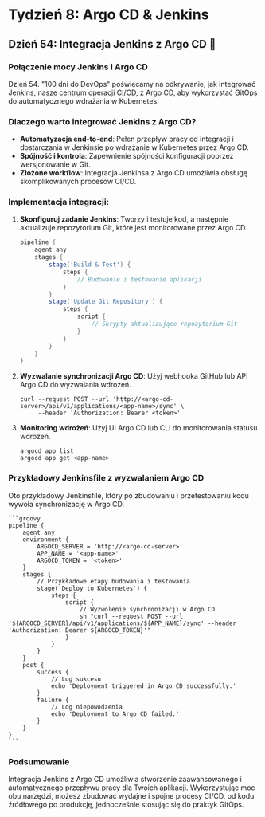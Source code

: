 # Tydzień 8: Argo CD & Jenkins

## Dzień 54: Integracja Jenkins z Argo CD 🔄

### Połączenie mocy Jenkins i Argo CD
Dzień 54. "100 dni do DevOps" poświęcamy na odkrywanie, jak integrować Jenkins, nasze centrum operacji CI/CD, z Argo CD, aby wykorzystać GitOps do automatycznego wdrażania w Kubernetes.

### Dlaczego warto integrować Jenkins z Argo CD?
- **Automatyzacja end-to-end**: Pełen przepływ pracy od integracji i dostarczania w Jenkinsie po wdrażanie w Kubernetes przez Argo CD.
- **Spójność i kontrola**: Zapewnienie spójności konfiguracji poprzez wersjonowanie w Git.
- **Złożone workflow**: Integracja Jenkinsa z Argo CD umożliwia obsługę skomplikowanych procesów CI/CD.

### Implementacja integracji:
1. **Skonfiguruj zadanie Jenkins**: Tworzy i testuje kod, a następnie aktualizuje repozytorium Git, które jest monitorowane przez Argo CD.

    ```groovy
    pipeline {
        agent any
        stages {
            stage('Build & Test') {
                steps {
                    // Budowanie i testowanie aplikacji
                }
            }
            stage('Update Git Repository') {
                steps {
                    script {
                        // Skrypty aktualizujące repozytorium Git
                    }
                }
            }
        }
    }
    ```

2. **Wyzwalanie synchronizacji Argo CD**: Użyj webhooka GitHub lub API Argo CD do wyzwalania wdrożeń.

    ```shell
    curl --request POST --url 'http://<argo-cd-server>/api/v1/applications/<app-name>/sync' \
         --header 'Authorization: Bearer <token>'
    ```

3. **Monitoring wdrożeń**: Użyj UI Argo CD lub CLI do monitorowania statusu wdrożeń.

    ```shell
    argocd app list
    argocd app get <app-name>
    ```

### Przykładowy Jenkinsfile z wyzwalaniem Argo CD
Oto przykładowy Jenkinsfile, który po zbudowaniu i przetestowaniu kodu wywoła synchronizację w Argo CD.

    ```groovy
    pipeline {
        agent any
        environment {
            ARGOCD_SERVER = 'http://<argo-cd-server>'
            APP_NAME = '<app-name>'
            ARGOCD_TOKEN = '<token>'
        }
        stages {
            // Przykładowe etapy budowania i testowania
            stage('Deploy to Kubernetes') {
                steps {
                    script {
                        // Wyzwolenie synchronizacji w Argo CD
                        sh "curl --request POST --url '${ARGOCD_SERVER}/api/v1/applications/${APP_NAME}/sync' --header 'Authorization: Bearer ${ARGOCD_TOKEN}'"
                    }
                }
            }
        }
        post {
            success {
                // Log sukcesu
                echo 'Deployment triggered in Argo CD successfully.'
            }
            failure {
                // Log niepowodzenia
                echo 'Deployment to Argo CD failed.'
            }
        }
    }
    ```

### Podsumowanie
Integracja Jenkins z Argo CD umożliwia stworzenie zaawansowanego i automatycznego przepływu pracy dla Twoich aplikacji. Wykorzystując moc obu narzędzi, możesz zbudować wydajne i spójne procesy CI/CD, od kodu źródłowego po produkcję, jednocześnie stosując się do praktyk GitOps.

